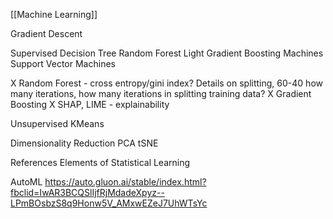 [[Machine Learning]]

Gradient Descent

Supervised
Decision Tree
Random Forest
Light Gradient Boosting Machines
Support Vector Machines

X Random Forest - cross entropy/gini index? Details on splitting, 60-40 how many iterations, how many iterations in splitting training data?
X Gradient Boosting
X SHAP, LIME - explainability

Unsupervised
KMeans

Dimensionality Reduction
PCA
tSNE

References
Elements of Statistical Learning

AutoML
https://auto.gluon.ai/stable/index.html?fbclid=IwAR3BCQSlIjfRjMdadeXpyz--LPmBOsbzS8q9Honw5V_AMxwEZeJ7UhWTsYc